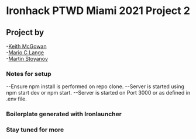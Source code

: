 # Ironhack PTWD Miami 2021 Project 2

## Project by

-[Keith McGowan](https://www.github.com/keithmcgowan)  
-[Mario C Lange](https://www.github.com/marioclange)  
-[Martin Stoyanov](https://www.github.com/martinestoyanov)

### Notes for setup

--Ensure npm install is performed on repo clone.
--Server is started using npm start dev or npm start.
--Server is started on Port 3000 or as defined in .env file.

### Boilerplate generated with Ironlauncher

### Stay tuned for more
